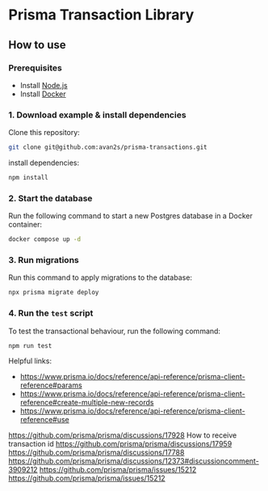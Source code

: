 # Prisma Transaction Library



## How to use

### Prerequisites

- Install [Node.js](https://nodejs.org/en/download/)
- Install [Docker](https://docs.docker.com/get-docker/)

### 1. Download example & install dependencies

Clone this repository:

```sh
git clone git@github.com:avan2s/prisma-transactions.git
```

install dependencies:

```sh
npm install
```

### 2. Start the database

Run the following command to start a new Postgres database in a Docker container:

```sh
docker compose up -d
```

### 3. Run migrations

Run this command to apply migrations to the database:

```sh
npx prisma migrate deploy
```

### 4. Run the `test` script

To test the transactional behaviour, run the following command:

```sh
npm run test
```



Helpful links:
- https://www.prisma.io/docs/reference/api-reference/prisma-client-reference#params
- https://www.prisma.io/docs/reference/api-reference/prisma-client-reference#create-multiple-new-records
- https://www.prisma.io/docs/reference/api-reference/prisma-client-reference#use



https://github.com/prisma/prisma/discussions/17928
How to receive transaction id
https://github.com/prisma/prisma/discussions/17959
https://github.com/prisma/prisma/discussions/17788
https://github.com/prisma/prisma/discussions/12373#discussioncomment-3909212
https://github.com/prisma/prisma/issues/15212
https://github.com/prisma/prisma/issues/15212